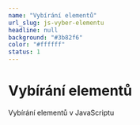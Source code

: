 ```yaml
---
name: "Vybírání elementů"
url_slug: js-vyber-elementu
headline: null
background: "#3b82f6"
color: "#ffffff"
status: 1
---
```


# Vybírání elementů

Vybírání elementů v JavaScriptu
